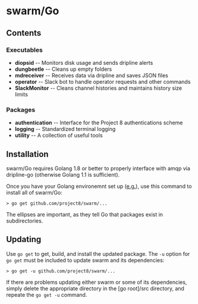 # swarm/Go

## Contents

### Executables

* **diopsid** -- Monitors disk usage and sends dripline alerts
* **dungbeetle** -- Cleans up empty folders
* **mdreceiver** -- Receives data via dripline and saves JSON files
* **operator** -- Slack bot to handle operator requests and other commands
* **SlackMonitor** -- Cleans channel histories and maintains history size limits

### Packages

* **authentication** -- Interface for the Project 8 authentications scheme
* **logging** -- Standardized terminal logging
* **utility** -- A collection of useful tools

## Installation

swarm/Go requires Golang 1.8 or better to properly interface with amqp via dripline-go (otherwise Golang 1.1 is sufficient).

Once you have your Golang environemnt set up ([e.g.](http://golang.org/doc/code.html#Workspaces)), use this command to install all of swarm/Go:

```
> go get github.com/project8/swarm/...
```

The ellipses are important, as they tell Go that packages exist in subdirectories.

## Updating

Use `go get` to get, build, and install the updated package.  The `-u` option for `go get` must be included to update swarm and its dependencies:

```
> go get -u github.com/project8/swarm/...
```

If there are problems updating either swarm or some of its dependencies, simply delete the appropriate directory in the [go root]/src directory, and repeate the `go get -u` command.
